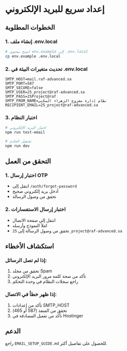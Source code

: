 # إعداد سريع للبريد الإلكتروني

## الخطوات المطلوبة

### 1. إنشاء ملف .env.local
```bash
# انسخ محتوى env.example إلى .env.local
cp env.example .env.local
```

### 2. تحديث متغيرات البيئة في .env.local
```env
SMTP_HOST=mail.raf-advanced.sa
SMTP_PORT=587
SMTP_SECURE=false
SMTP_USER=25_project@raf-advanced.sa
SMTP_PASS=25Project@raf
SMTP_FROM_NAME=نظام إدارة مشروع الزهراء السكني
RECIPIENT_EMAIL=25_project@raf-advanced.sa
```

### 3. اختبار النظام
```bash
# اختبار البريد الإلكتروني
npm run test-email

# تشغيل الخادم
npm run dev
```

## التحقق من العمل

### 1. اختبار إرسال OTP
- انتقل إلى `/auth/forgot-password`
- أدخل بريد إلكتروني صحيح
- تحقق من وصول الرسالة

### 2. اختبار إرسال الاستفسارات
- انتقل إلى صفحة الاتصال
- املأ النموذج وأرسله
- تحقق من وصول الرسالة إلى `25_project@raf-advanced.sa`

## استكشاف الأخطاء

### إذا لم تصل الرسائل:
1. تحقق من مجلد Spam
2. تأكد من صحة كلمة مرور البريد الإلكتروني
3. راجع سجلات النظام في وحدة التحكم

### إذا ظهر خطأ في الاتصال:
1. تأكد من إعدادات SMTP_HOST
2. تحقق من المنفذ (587 أو 465)
3. تأكد من تفعيل المصادقة في Hostinger

## الدعم
راجع `EMAIL_SETUP_GUIDE.md` للحصول على تفاصيل أكثر.
